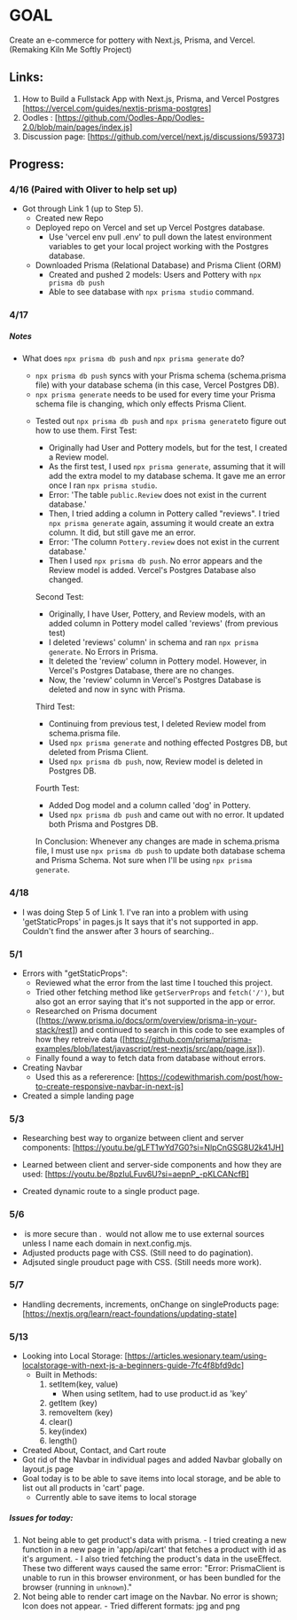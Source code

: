 # GOAL
Create an e-commerce for pottery with Next.js, Prisma, and Vercel. 
(Remaking Kiln Me Softly Project)

## Links:
1) How to Build a Fullstack App with Next.js, Prisma, and Vercel Postgres [https://vercel.com/guides/nextjs-prisma-postgres]
2) Oodles : [https://github.com/Oodles-App/Oodles-2.0/blob/main/pages/index.js]
3) Discussion page:  [https://github.com/vercel/next.js/discussions/59373]

## Progress:
### 4/16 (Paired with Oliver to help set up)
- Got through Link 1 (up to Step 5). 
    - Created new Repo
    - Deployed repo on Vercel and set up Vercel Postgres database. 
        - Use 'vercel env pull .env' to pull down the latest environment variables to get your local project working with the Postgres database.
    - Downloaded Prisma (Relational Database) and Prisma Client (ORM)
        - Created and pushed 2 models: Users and Pottery with `npx prisma db push`
        - Able to see database with `npx prisma studio` command.

### 4/17
##### Notes
- What does `npx prisma db push` and `npx prisma generate` do? 
    - `npx prisma db push` syncs with your Prisma schema (schema.prisma file) with your database schema (in this case, Vercel Postgres DB). 
    - `npx prisma generate` needs to be used for every time your Prisma schema file is changing, which only effects Prisma Client.

    * Tested out `npx prisma db push` and `npx prisma generate`to figure out how to use them. 
        First Test:
        - Originally had User and Pottery models, but for the test, I created a Review model.
        - As the first test, I used `npx prisma generate`, assuming that it will add the extra model to my database schema. It gave me an error once I ran `npx prisma studio`. 
        - Error: 'The table `public.Review` does not exist in the current database.'
        - Then, I tried adding a column in Pottery called "reviews". I tried `npx prisma generate` again, assuming it would create an extra column. It did, but still gave me an error.
        - Error: 'The column `Pottery.review` does not exist in the current database.' 
        - Then I used `npx prisma db push`. No error appears and the Review model is added. Vercel's Postgres Database also changed. 
        
        Second Test:
        - Originally, I have User, Pottery, and Review models, with an added column in Pottery model called 'reviews' (from previous test)
        - I deleted 'reviews' column' in schema and ran `npx prisma generate`. No Errors in Prisma.
        - It deleted the 'review' column in Pottery model. However, in Vercel's Postgres Database, there are no changes. 
        - Now, the 'review' column in Vercel's Postgres Database is deleted and now in sync with Prisma. 

        Third Test:
        - Continuing from previous test, I deleted Review model from schema.prisma file. 
        - Used `npx prisma generate` and nothing effected Postgres DB, but deleted from Prisma Client.
        - Used `npx prisma db push`, now, Review model is deleted in Postgres DB.

        Fourth Test:
        - Added Dog model and a column called 'dog' in Pottery. 
        - Used `npx prisma db push` and came out with no error. It updated both Prisma and Postgres DB. 

        In Conclusion: 
        Whenever any changes are made in schema.prisma file, I must use `npx prisma db push` to update both database schema and Prisma Schema. Not sure when I'll be using `npx prisma generate`. 

### 4/18
 - I was doing Step 5 of Link 1. I've ran into a problem with using 'getStaticProps' in pages.js It says that it's not supported in app. Couldn't find the answer after 3 hours of searching..

 ### 5/1
- Errors with "getStaticProps": 
    - Reviewed what the error from the last time I touched this project. 
    - Tried other fetching method like `getServerProps` and `fetch('/')`, but also got an error saying that it's not supported in the app or error. 
    - Researched on Prisma document ([https://www.prisma.io/docs/orm/overview/prisma-in-your-stack/rest]) and continued to search in this code to see examples of how they retreive data ([https://github.com/prisma/prisma-examples/blob/latest/javascript/rest-nextjs/src/app/page.jsx]). 
    - Finally found a way to fetch data from database without errors. 
- Creating Navbar
    - Used this as a refererence: [https://codewithmarish.com/post/how-to-create-responsive-navbar-in-next-js]
- Created a simple landing page


### 5/3
- Researching best way to organize between client and server components: [https://youtu.be/gLFT1wYd7G0?si=NlpCnGSG8U2k41JH]

- Learned between client and server-side components and how they are used: [https://youtu.be/8pzIuLFuv6U?si=aepnP_-pKLCANcfB] 

- Created dynamic route to a single product page. 

### 5/6
- <Image /> is more secure than <img />. <Image /> would not allow me to use external sources unless I name each domain in next.config.mjs. 
- Adjusted products page with CSS. (Still need to do pagination).
- Adjsuted single prouduct page with CSS. (Still needs more work).

### 5/7
- Handling decrements, increments, onChange on singleProducts page: [https://nextjs.org/learn/react-foundations/updating-state]


### 5/13 
- Looking into Local Storage: [https://articles.wesionary.team/using-localstorage-with-next-js-a-beginners-guide-7fc4f8bfd9dc] 
    - Built in Methods:
        1) setItem(key, value)
            - When using setItem, had to use product.id as 'key'
        2) getItem (key)
        3) removeItem (key)
        4) clear()
        5) key(index)
        6) length()
- Created About, Contact, and Cart route
- Got rid of the Navbar in individual pages and added Navbar globally on layout.js page
- Goal today is to be able to save items into local storage, and be able to list out all products in 'cart' page. 
    - Currently able to save items to local storage
##### Issues for today: 
  1) Not being able to get product's data with prisma. 
    -  I tried creating a new function in a new page in 'app/api/cart' that fetches a product with id as it's argument. 
    - I also tried fetching the product's data in the useEffect.
    These two different ways caused the same error: "Error: PrismaClient is unable to run in this browser environment, or has been bundled for the browser (running in `unknown`)." 
  2) Not being able to render cart image on the Navbar. No error is shown; Icon does not appear.
    - Tried different formats: jpg and png

